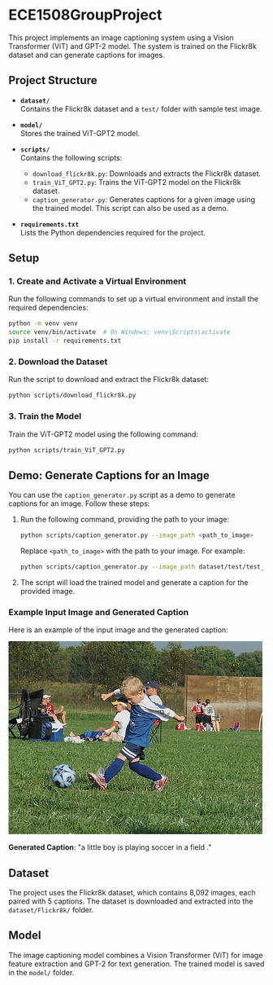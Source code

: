 # ECE1508GroupProject

This project implements an image captioning system using a Vision Transformer (ViT) and GPT-2 model. The system is trained on the Flickr8k dataset and can generate captions for images.

## Project Structure

- **`dataset/`**  
  Contains the Flickr8k dataset and a `test/` folder with sample test image.

- **`model/`**  
  Stores the trained ViT-GPT2 model.

- **`scripts/`**  
  Contains the following scripts:

  - `download_flickr8k.py`: Downloads and extracts the Flickr8k dataset.
  - `train_ViT_GPT2.py`: Trains the ViT-GPT2 model on the Flickr8k dataset.
  - `caption_generator.py`: Generates captions for a given image using the trained model. This script can also be used as a demo.

- **`requirements.txt`**  
  Lists the Python dependencies required for the project.

## Setup

### 1. Create and Activate a Virtual Environment

Run the following commands to set up a virtual environment and install the required dependencies:

```bash
python -m venv venv
source venv/bin/activate  # On Windows: venv\Scripts\activate
pip install -r requirements.txt
```

### 2. Download the Dataset

Run the script to download and extract the Flickr8k dataset:

```bash
python scripts/download_flickr8k.py
```

### 3. Train the Model

Train the ViT-GPT2 model using the following command:

```bash
python scripts/train_ViT_GPT2.py
```

## Demo: Generate Captions for an Image

You can use the `caption_generator.py` script as a demo to generate captions for an image. Follow these steps:

1. Run the following command, providing the path to your image:

   ```bash
   python scripts/caption_generator.py --image_path <path_to_image>
   ```

   Replace `<path_to_image>` with the path to your image. For example:

   ```bash
   python scripts/caption_generator.py --image_path dataset/test/test_image.jpg
   ```

2. The script will load the trained model and generate a caption for the provided image.

### Example Input Image and Generated Caption

Here is an example of the input image and the generated caption:

![Test Image](dataset/test/test_image.jpg "Test Image")

**Generated Caption**: "a little boy is playing soccer in a field ."

## Dataset

The project uses the Flickr8k dataset, which contains 8,092 images, each paired with 5 captions. The dataset is downloaded and extracted into the `dataset/Flickr8k/` folder.

## Model

The image captioning model combines a Vision Transformer (ViT) for image feature extraction and GPT-2 for text generation. The trained model is saved in the `model/` folder.
